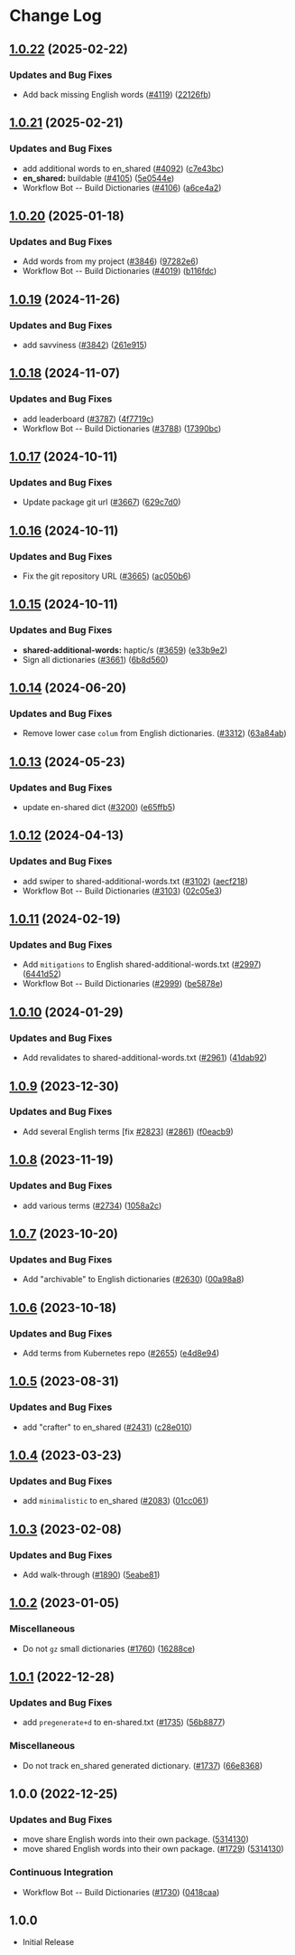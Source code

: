 # Change Log

## [1.0.22](https://github.com/khulnasoft/codetypo-dicts/compare/@codetypo/dict-en-shared@1.0.21...@codetypo/dict-en-shared@1.0.22) (2025-02-22)


### Updates and Bug Fixes

* Add back missing English words ([#4119](https://github.com/khulnasoft/codetypo-dicts/issues/4119)) ([22126fb](https://github.com/khulnasoft/codetypo-dicts/commit/22126fb65d0d2edbb0a627a3a013a988de41bc49))

## [1.0.21](https://github.com/khulnasoft/codetypo-dicts/compare/@codetypo/dict-en-shared@1.0.20...@codetypo/dict-en-shared@1.0.21) (2025-02-21)


### Updates and Bug Fixes

* add additional words to en_shared ([#4092](https://github.com/khulnasoft/codetypo-dicts/issues/4092)) ([c7e43bc](https://github.com/khulnasoft/codetypo-dicts/commit/c7e43bc257e6e09f423bda5e9bd662e3131d0d98))
* **en_shared:** buildable ([#4105](https://github.com/khulnasoft/codetypo-dicts/issues/4105)) ([5e0544e](https://github.com/khulnasoft/codetypo-dicts/commit/5e0544ee55796ee84f479affe3a8080969bdb3d0))
* Workflow Bot -- Build Dictionaries ([#4106](https://github.com/khulnasoft/codetypo-dicts/issues/4106)) ([a6ce4a2](https://github.com/khulnasoft/codetypo-dicts/commit/a6ce4a2891ecc574423a657f69814a809348f532))

## [1.0.20](https://github.com/khulnasoft/codetypo-dicts/compare/@codetypo/dict-en-shared@1.0.19...@codetypo/dict-en-shared@1.0.20) (2025-01-18)


### Updates and Bug Fixes

* Add words from my project ([#3846](https://github.com/khulnasoft/codetypo-dicts/issues/3846)) ([97282e6](https://github.com/khulnasoft/codetypo-dicts/commit/97282e6f3e0022e5f527acbb5746a47dbb37d822))
* Workflow Bot -- Build Dictionaries ([#4019](https://github.com/khulnasoft/codetypo-dicts/issues/4019)) ([b116fdc](https://github.com/khulnasoft/codetypo-dicts/commit/b116fdcfa5f4e31f652891fd240058d5755e1950))

## [1.0.19](https://github.com/khulnasoft/codetypo-dicts/compare/@codetypo/dict-en-shared@1.0.18...@codetypo/dict-en-shared@1.0.19) (2024-11-26)


### Updates and Bug Fixes

* add savviness ([#3842](https://github.com/khulnasoft/codetypo-dicts/issues/3842)) ([261e915](https://github.com/khulnasoft/codetypo-dicts/commit/261e915b71945aa8eb0dadcc3ee6a5ba02a5bd80))

## [1.0.18](https://github.com/khulnasoft/codetypo-dicts/compare/@codetypo/dict-en-shared@1.0.17...@codetypo/dict-en-shared@1.0.18) (2024-11-07)


### Updates and Bug Fixes

* add leaderboard ([#3787](https://github.com/khulnasoft/codetypo-dicts/issues/3787)) ([4f7719c](https://github.com/khulnasoft/codetypo-dicts/commit/4f7719c7d05c89b5940e8411f6a0f73bb6940f67))
* Workflow Bot -- Build Dictionaries ([#3788](https://github.com/khulnasoft/codetypo-dicts/issues/3788)) ([17390bc](https://github.com/khulnasoft/codetypo-dicts/commit/17390bcd6d457603eddaf62d506a4a2f0f8ae482))

## [1.0.17](https://github.com/khulnasoft/codetypo-dicts/compare/@codetypo/dict-en-shared@1.0.16...@codetypo/dict-en-shared@1.0.17) (2024-10-11)


### Updates and Bug Fixes

* Update package git url ([#3667](https://github.com/khulnasoft/codetypo-dicts/issues/3667)) ([629c7d0](https://github.com/khulnasoft/codetypo-dicts/commit/629c7d0a5e1bacad1d3874b1f8372edc3494ef97))

## [1.0.16](https://github.com/khulnasoft/codetypo-dicts/compare/@codetypo/dict-en-shared@1.0.15...@codetypo/dict-en-shared@1.0.16) (2024-10-11)


### Updates and Bug Fixes

* Fix the git repository URL ([#3665](https://github.com/khulnasoft/codetypo-dicts/issues/3665)) ([ac050b6](https://github.com/khulnasoft/codetypo-dicts/commit/ac050b697d57820109995e92fac5ccc32ced1723))

## [1.0.15](https://github.com/khulnasoft/codetypo-dicts/compare/@codetypo/dict-en-shared@1.0.14...@codetypo/dict-en-shared@1.0.15) (2024-10-11)


### Updates and Bug Fixes

* **shared-additional-words:** haptic/s ([#3659](https://github.com/khulnasoft/codetypo-dicts/issues/3659)) ([e33b9e2](https://github.com/khulnasoft/codetypo-dicts/commit/e33b9e2948825e138b443fa4f5989c5c2f5082da))
* Sign all dictionaries ([#3661](https://github.com/khulnasoft/codetypo-dicts/issues/3661)) ([6b8d560](https://github.com/khulnasoft/codetypo-dicts/commit/6b8d560cf51a593458ce42bca415859f872cfc97))

## [1.0.14](https://github.com/khulnasoft/codetypo-dicts/compare/@codetypo/dict-en-shared@1.0.13...@codetypo/dict-en-shared@1.0.14) (2024-06-20)


### Updates and Bug Fixes

* Remove lower case `colum` from English dictionaries. ([#3312](https://github.com/khulnasoft/codetypo-dicts/issues/3312)) ([63a84ab](https://github.com/khulnasoft/codetypo-dicts/commit/63a84abee92c461a9fb495d5a0060adc0fdee1a3))

<!--- codetypo:ignore colum --->

## [1.0.13](https://github.com/khulnasoft/codetypo-dicts/compare/@codetypo/dict-en-shared@1.0.12...@codetypo/dict-en-shared@1.0.13) (2024-05-23)


### Updates and Bug Fixes

* update en-shared dict ([#3200](https://github.com/khulnasoft/codetypo-dicts/issues/3200)) ([e65ffb5](https://github.com/khulnasoft/codetypo-dicts/commit/e65ffb5b166d2b4ca22e32aaead59934acbc1e43))

## [1.0.12](https://github.com/khulnasoft/codetypo-dicts/compare/@codetypo/dict-en-shared@1.0.11...@codetypo/dict-en-shared@1.0.12) (2024-04-13)


### Updates and Bug Fixes

* add swiper to shared-additional-words.txt ([#3102](https://github.com/khulnasoft/codetypo-dicts/issues/3102)) ([aecf218](https://github.com/khulnasoft/codetypo-dicts/commit/aecf2187904095d03e783d4d95da393d98b62dbb))
* Workflow Bot -- Build Dictionaries ([#3103](https://github.com/khulnasoft/codetypo-dicts/issues/3103)) ([02c05e3](https://github.com/khulnasoft/codetypo-dicts/commit/02c05e392198f3ac0b1cd9132d37b0c147405632))

## [1.0.11](https://github.com/khulnasoft/codetypo-dicts/compare/@codetypo/dict-en-shared@1.0.10...@codetypo/dict-en-shared@1.0.11) (2024-02-19)


### Updates and Bug Fixes

* Add `mitigations` to English shared-additional-words.txt ([#2997](https://github.com/khulnasoft/codetypo-dicts/issues/2997)) ([6441d52](https://github.com/khulnasoft/codetypo-dicts/commit/6441d5276c86289b700b47e3e36d8dddd07caef2))
* Workflow Bot -- Build Dictionaries ([#2999](https://github.com/khulnasoft/codetypo-dicts/issues/2999)) ([be5878e](https://github.com/khulnasoft/codetypo-dicts/commit/be5878ec21728dfc833917959e549b93d9d0e9b1))

## [1.0.10](https://github.com/khulnasoft/codetypo-dicts/compare/@codetypo/dict-en-shared@1.0.9...@codetypo/dict-en-shared@1.0.10) (2024-01-29)


### Updates and Bug Fixes

* Add revalidates to shared-additional-words.txt ([#2961](https://github.com/khulnasoft/codetypo-dicts/issues/2961)) ([41dab92](https://github.com/khulnasoft/codetypo-dicts/commit/41dab928bd868c906df2e1300174c895e83fa0d0))

## [1.0.9](https://github.com/khulnasoft/codetypo-dicts/compare/@codetypo/dict-en-shared@1.0.8...@codetypo/dict-en-shared@1.0.9) (2023-12-30)


### Updates and Bug Fixes

* Add several English terms [fix [#2823](https://github.com/khulnasoft/codetypo-dicts/issues/2823)] ([#2861](https://github.com/khulnasoft/codetypo-dicts/issues/2861)) ([f0eacb9](https://github.com/khulnasoft/codetypo-dicts/commit/f0eacb9792fa565e3b976ca3ab19584ad5970d7f))

## [1.0.8](https://github.com/khulnasoft/codetypo-dicts/compare/@codetypo/dict-en-shared@1.0.7...@codetypo/dict-en-shared@1.0.8) (2023-11-19)


### Updates and Bug Fixes

* add various terms ([#2734](https://github.com/khulnasoft/codetypo-dicts/issues/2734)) ([1058a2c](https://github.com/khulnasoft/codetypo-dicts/commit/1058a2c5a53bd9aa72958943062d4d454678c2f5))

## [1.0.7](https://github.com/khulnasoft/codetypo-dicts/compare/@codetypo/dict-en-shared@1.0.6...@codetypo/dict-en-shared@1.0.7) (2023-10-20)


### Updates and Bug Fixes

* Add "archivable" to English dictionaries ([#2630](https://github.com/khulnasoft/codetypo-dicts/issues/2630)) ([00a98a8](https://github.com/khulnasoft/codetypo-dicts/commit/00a98a8dfd6dbbe0b8bc31f8d4aeca6186706229))

## [1.0.6](https://github.com/khulnasoft/codetypo-dicts/compare/@codetypo/dict-en-shared@1.0.5...@codetypo/dict-en-shared@1.0.6) (2023-10-18)


### Updates and Bug Fixes

* Add terms from Kubernetes repo ([#2655](https://github.com/khulnasoft/codetypo-dicts/issues/2655)) ([e4d8e94](https://github.com/khulnasoft/codetypo-dicts/commit/e4d8e9434efb4610adebee086b9ba78379b05bc0))

## [1.0.5](https://github.com/khulnasoft/codetypo-dicts/compare/@codetypo/dict-en-shared@1.0.4...@codetypo/dict-en-shared@1.0.5) (2023-08-31)


### Updates and Bug Fixes

* add "crafter" to en_shared ([#2431](https://github.com/khulnasoft/codetypo-dicts/issues/2431)) ([c28e010](https://github.com/khulnasoft/codetypo-dicts/commit/c28e010bc17b21cc687b80d6da978934281f91f4))

## [1.0.4](https://github.com/khulnasoft/codetypo-dicts/compare/@codetypo/dict-en-shared@1.0.3...@codetypo/dict-en-shared@1.0.4) (2023-03-23)


### Updates and Bug Fixes

* add `minimalistic` to en_shared ([#2083](https://github.com/khulnasoft/codetypo-dicts/issues/2083)) ([01cc061](https://github.com/khulnasoft/codetypo-dicts/commit/01cc061702b30d8eba01a9d59b362448e5088afa))

## [1.0.3](https://github.com/khulnasoft/codetypo-dicts/compare/@codetypo/dict-en-shared@1.0.2...@codetypo/dict-en-shared@1.0.3) (2023-02-08)


### Updates and Bug Fixes

* Add walk-through ([#1890](https://github.com/khulnasoft/codetypo-dicts/issues/1890)) ([5eabe81](https://github.com/khulnasoft/codetypo-dicts/commit/5eabe8138da6bcb5f0865ab6afa56a4da4b21894))

## [1.0.2](https://github.com/khulnasoft/codetypo-dicts/compare/@codetypo/dict-en-shared@1.0.1...@codetypo/dict-en-shared@1.0.2) (2023-01-05)


### Miscellaneous

* Do not `gz` small dictionaries ([#1760](https://github.com/khulnasoft/codetypo-dicts/issues/1760)) ([16288ce](https://github.com/khulnasoft/codetypo-dicts/commit/16288ced75b3cc640558a983875ed2b2de2b5703))

## [1.0.1](https://github.com/khulnasoft/codetypo-dicts/compare/@codetypo/dict-en-shared@1.0.0...@codetypo/dict-en-shared@1.0.1) (2022-12-28)


### Updates and Bug Fixes

* add `pregenerate+d` to en-shared.txt ([#1735](https://github.com/khulnasoft/codetypo-dicts/issues/1735)) ([56b8877](https://github.com/khulnasoft/codetypo-dicts/commit/56b8877ba0ac387221a40ada09e0b1659f242dbd))


### Miscellaneous

* Do not track en_shared generated dictionary. ([#1737](https://github.com/khulnasoft/codetypo-dicts/issues/1737)) ([66e8368](https://github.com/khulnasoft/codetypo-dicts/commit/66e8368bccec6d3c50b3d720e8d21591d3b47275))

## 1.0.0 (2022-12-25)


### Updates and Bug Fixes

* move share English words into their own package. ([5314130](https://github.com/khulnasoft/codetypo-dicts/commit/5314130b5b8d11942e8923f5462ba8d55b245bed))
* move shared English words into their own package. ([#1729](https://github.com/khulnasoft/codetypo-dicts/issues/1729)) ([5314130](https://github.com/khulnasoft/codetypo-dicts/commit/5314130b5b8d11942e8923f5462ba8d55b245bed))


### Continuous Integration

* Workflow Bot -- Build Dictionaries ([#1730](https://github.com/khulnasoft/codetypo-dicts/issues/1730)) ([0418caa](https://github.com/khulnasoft/codetypo-dicts/commit/0418caa921acb7da39e2671e9edca52445fd4dd7))

## 1.0.0

- Initial Release
